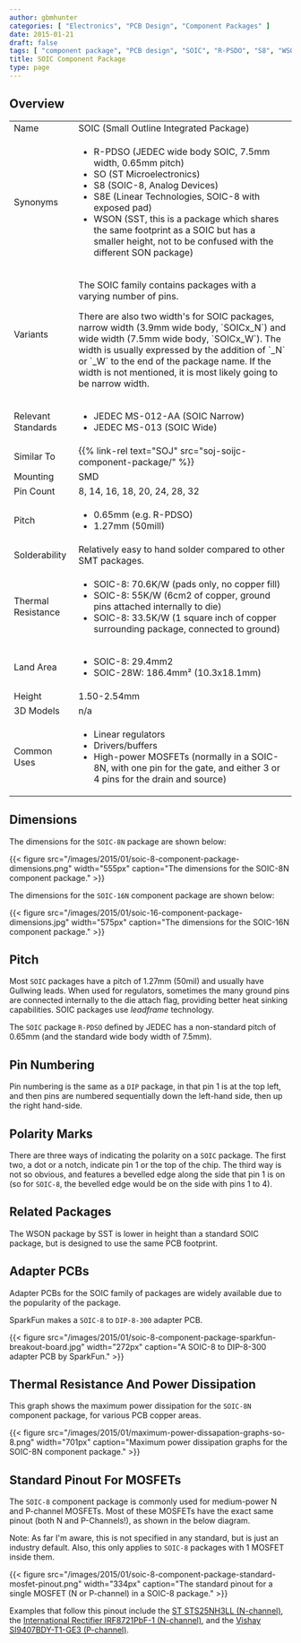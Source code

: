 ```yaml
---
author: gbmhunter
categories: [ "Electronics", "PCB Design", "Component Packages" ]
date: 2015-01-21
draft: false
tags: [ "component package", "PCB design", "SOIC", "R-PSDO", "S8", "WSON", "S8E" ]
title: SOIC Component Package
type: page
---
```


## Overview

<table>
<tbody>
<tr >
<td>Name</td>
<td >SOIC (Small Outline Integrated Package)</td>
</tr>
<tr >
<td >Synonyms</td>
<td >
<ul>
<li>R-PDSO (JEDEC wide body SOIC, 7.5mm width, 0.65mm pitch)</li>
<li>SO (ST Microelectronics)</li>
<li>S8 (SOIC-8, Analog Devices)</li>
<li>S8E (Linear Technologies, SOIC-8 with exposed pad)</li>
<li>WSON (SST, this is a package which shares the same footprint as a SOIC but has a smaller height, not to be confused with the different SON package)</li>
</ul>
</td></tr>
<tr>
  <td>Variants</td>
  <td>
    <p>The SOIC family contains packages with a varying number of pins.</p>
    <p>There are also two width's for SOIC packages, narrow width (3.9mm wide body, `SOICx_N`) and wide width (7.5mm wide body, `SOICx_W`). The width is usually expressed by the addition of `_N` or `_W` to the end of the package name. If the width is not mentioned, it is most likely going to be narrow width.</p>
  </td>
</tr>
<tr >
<td >Relevant Standards</td>
<td >
<ul>
<li>JEDEC MS-012-AA (SOIC Narrow)</li>
<li>JEDEC MS-013 (SOIC Wide)</li>
</ul>
</td>
</tr>
<tr>
<td>Similar To</td>
<td>{{% link-rel text="SOJ" src="soj-soijc-component-package/" %}}</td>
</tr>
<tr >
<td >Mounting
</td>
<td >SMD
</td></tr><tr >
<td >Pin Count
</td>
<td >8, 14, 16, 18, 20, 24, 28, 32
</td></tr><tr >
<td >Pitch
</td>
<td >
<ul>
<li>0.65mm (e.g. R-PDSO)</li>
<li>1.27mm (50mill)</li>
</ul>
</td></tr><tr >
<td >Solderability
</td>
<td >Relatively easy to hand solder compared to other SMT packages.
</td></tr><tr >
<td >Thermal Resistance
</td>
<td >
<ul>
<li>SOIC-8: 70.6K/W (pads only, no copper fill)</li>
<li>SOIC-8: 55K/W (6cm2 of copper, ground pins attached internally to die)</li>
<li>SOIC-8: 33.5K/W (1 square inch of copper surrounding package, connected to ground)</li>
</ul>
</td></tr><tr >
<td >Land Area
</td>
<td >
<ul>
<li>SOIC-8: 29.4mm2</li>
<li>SOIC-28W: 186.4mm² (10.3x18.1mm)</li>
</ul>
</td></tr><tr >
<td >Height
</td>
<td >1.50-2.54mm
</td></tr><tr >
<td >3D Models
</td>
<td >n/a
</td></tr><tr >
<td >Common Uses
</td>
<td >
<ul>
<li>Linear regulators</li>
<li>Drivers/buffers</li>
<li>High-power MOSFETs (normally in a SOIC-8N, with one pin for the gate, and either 3 or 4 pins for the drain and source)</li>
</ul>
</td>
</tr>
</tbody>
</table>

## Dimensions

The dimensions for the `SOIC-8N` package are shown below:

{{< figure src="/images/2015/01/soic-8-component-package-dimensions.png" width="555px" caption="The dimensions for the SOIC-8N component package." >}}

The dimensions for the `SOIC-16N` component package are shown below:

{{< figure src="/images/2015/01/soic-16-component-package-dimensions.jpg" width="575px" caption="The dimensions for the SOIC-16N component package."  >}}

## Pitch

Most `SOIC` packages have a pitch of 1.27mm (50mil) and usually have Gullwing leads. When used for regulators, sometimes the many ground pins are connected internally to the die attach flag, providing better heat sinking capabilities. SOIC packages use _leadframe_ technology.

The `SOIC` package `R-PDSO` defined by JEDEC has a non-standard pitch of 0.65mm (and the standard wide body width of 7.5mm).

## Pin Numbering

Pin numbering is the same as a `DIP` package, in that pin 1 is at the top left, and then pins are numbered sequentially down the left-hand side, then up the right hand-side.

## Polarity Marks

There are three ways of indicating the polarity on a `SOIC` package. The first two, a dot or a notch, indicate pin 1 or the top of the chip. The third way is not so obvious, and features a bevelled edge along the side that pin 1 is on (so for `SOIC-8`, the bevelled edge would be on the side with pins 1 to 4).

## Related Packages

The WSON package by SST is lower in height than a standard SOIC package, but is designed to use the same PCB footprint.

## Adapter PCBs

Adapter PCBs for the SOIC family of packages are widely available due to the popularity of the package.

SparkFun makes a `SOIC-8` to `DIP-8-300` adapter PCB.

{{< figure src="/images/2015/01/soic-8-component-package-sparkfun-breakout-board.jpg" width="272px" caption="A SOIC-8 to DIP-8-300 adapter PCB by SparkFun."  >}}

## Thermal Resistance And Power Dissipation

This graph shows the maximum power dissipation for the `SOIC-8N` component package, for various PCB copper areas.

{{< figure src="/images/2015/01/maximum-power-dissapation-graphs-so-8.png" width="701px" caption="Maximum power dissipation graphs for the SOIC-8N component package."  >}}

## Standard Pinout For MOSFETs

The `SOIC-8` component package is commonly used for medium-power N and P-channel MOSFETs. Most of these MOSFETs have the exact same pinout (both N and P-Channels!), as shown in the below diagram.

Note: As far I'm aware, this is not specified in any standard, but is just an industry default. Also, this only applies to `SOIC-8` packages with 1 MOSFET inside them.

{{< figure src="/images/2015/01/soic-8-component-package-standard-mosfet-pinout.png" width="334px" caption="The standard pinout for a single MOSFET (N or P-channel) in a SOIC-8 package."  >}}

Examples that follow this pinout include the [ST STS25NH3LL (N-channel)](https://www.sparkfun.com/datasheets/Robotics/sts25nh3ll.pdf), the [International Rectifier IRF8721PbF-1 (N-channel)](http://www.irf.com/product-info/datasheets/data/irf8721pbf-1.pdf), and the [Vishay SI9407BDY-T1-GE3 (P-channel)](http://www.vishay.com/docs/69902/si9407bd.pdf).
